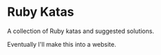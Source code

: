 # Ruby Katas

A collection of Ruby katas and suggested solutions.

Eventually I'll make this into a website.
